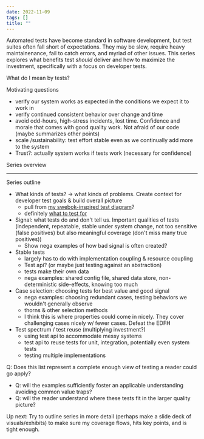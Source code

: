 ```yaml
---
date: 2022-11-09
tags: []
title: ""
---
```


Automated tests have become standard in software development, but test suites often fall short of expectations. 
They may be slow, require heavy maintainenance, fail to catch errors, and myriad of other issues. 
This series explores what benefits test *should* deliver and how to maximize the investment, specifically with a focus on developer tests.
<!--more-->

<!-- quote? tests prove existence, not absence of defects -->

What do I mean by tests?

Motivating questions
- verify our system works as expected in the conditions we expect it to work in
- verify continued consistent behavior over change and time
- avoid odd-hours, high-stress incidents, lost time. Confidence and morale that comes with good quality work. Not afraid of our code (maybe summarizes other points)
- scale /sustainability: test effort stable even as we continually add more to the system 
- Trust?: actually system works if tests work (necessary for confidence)

<!-- Colloquial list
- confident, not afraid of our system (not an ungrounded confidence, can't break system)
  - translates to move fast -->

Series overview



-----

Series outline
- What kinds of tests? -> what kinds of problems. Create context for developer test goals & build overall picture
  - pull from [my swebok-inspired test diagram](../../posts/2021-08-30-Test-Types-and-Lifecycle-Phases.md)?
  - definitely [what to test for](../../draft/2022-10-18-What-to-test-for.md)
- Signal: what tests do and don't tell us. Important qualities of tests (independent, repeatable, stable under system change, not too sensitive (false positives) but also meaningful coverage (don't miss many true positives))
  - Show nega examples of how bad signal is often created?
- Stable tests
  - largely has to do with implementation coupling & resource coupling
  - Test api? (or maybe just testing against an abstraction)
  - tests make their own data
  - nega examples: shared config file, shared data store, non-deterministic side-effects, knowing too much
- Case selection: choosing tests for best value and good signal
  - nega examples: choosing redundant cases, testing behaviors we wouldn't generally observe
  - thorns & other selection methods
  - I think this is where properties could come in nicely. They cover challenging cases nicely w/ fewer cases. Defeat the EDFH
- Test spectrum / test reuse (multiplying investment?)
  - using test api to accommodate messy systems
  - test api to reuse tests for unit, integration, potentially even system tests
  - testing multiple implementations

Q: Does this list represent a complete enough view of testing a reader could go apply?
- Q: will the examples sufficiently foster an applicable understanding avoiding common value traps?
- Q: will the reader understand where these tests fit in the larger quality picture?

Up next: Try to outline series in more detail (perhaps make a slide deck of visuals/exhibits) to make sure my coverage flows, hits key points, and is tight enough.

<!-- 

I think I explicitly focus only on dev tests, but to explain that focus properly I also need to frame what kinds of tests at at least a higher level. This leads to a great motivating question for framing. What kinds of tests are based in what things can go wrong.

Recently wrote a post on that, though I probably want to tighten it up to a quicker and more categorical list of main failure sources.

Can also lean in my old quantified communication post for explaining what developer tests do for us


So probably one post overviewing kinds of errors. Maybe another introducing kinds of tools? Hmm, maybe just introduce those as I go.

Then get into dev tests
- signal: how do we make sure our tests tell us what we want them to (that system upholds same expectations under change, also double accounting we communicated correctly by rephrasing expectations in a test which is also a clearer way to capture specific expectations)
- case selection (by domain, but other techniques can guide like thorns or structure-based)
  - behavior driven
 Using abstraction / decoupling from accident (thus against a domain-based abstraction not an implementation, even if abstraction is just public methods)
  - settle common questions like of tests make the data vs pre-seed, using mocks, concrete vs interface, how much integration...
- I'd be nice to have something about tests as self-documenting code / domain modeling capturing a part of the problem often left out or poorly modeled, requirements (the why behind how the system got to now)

Hmm. I'm getting into a bunch of properties I want represented. Remember to drive everything from motivations. What are we achieving? 


Goal for tomorrow, write the intro post framing the series (motivating questions, kinds of problems, focus on tests devs write most often)

Goal: how do we reliably verify our system works as expected)

Q: how can I include nega examples in this series?
- Dates would be a common way to show how a test can be flaky.


Have two motivation sections?

There are some differences for motivations between general testing and dev testing. In particular, we can get more specific.

General
- verify our system works as expected in the conditions we expect it to work in
- verify continued consistent behavior over change and time
- avoid odd-hours, high-stress incidents, lost time. Confidence and morale that comes with good quality work. Not afraid of our code (maybe summarizes other points)
- scale /sustainability: test effort stable even as we continually add more to the system 
- Trust?: actually system works if tests work (necessary for confidence)

Colloquial list
- confident, not afraid of our system (not an ungrounded confidence, can't break system)
  - translates to move fast
- ....

Perhaps frame kinds of problems & tests in terms of transitions.
- user to reqs
- req to dev
- dev to code
- code from dev to other environments
- env on update /deploy
- stable state (monitors)

Not as much transition-based (but env dependent)
- load
- security 
 -->